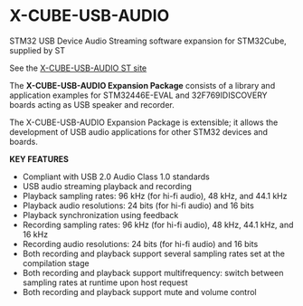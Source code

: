 # X-CUBE-USB-AUDIO
STM32 USB Device Audio Streaming software expansion for STM32Cube, supplied by ST

See the [X-CUBE-USB-AUDIO ST site](https://www.st.com/content/st_com/en/products/embedded-software/mcu-mpu-embedded-software/stm32-embedded-software/stm32cube-expansion-packages/x-cube-usb-audio.html#overview)

The **X-CUBE-USB-AUDIO Expansion Package** consists of a library and application examples for STM32446E-EVAL and 32F769IDISCOVERY boards acting as USB speaker and recorder.

The X-CUBE-USB-AUDIO Expansion Package is extensible; it allows the development of USB audio applications for other STM32 devices and boards.

**KEY FEATURES**

- Compliant with USB 2.0 Audio Class 1.0 standards
- USB audio streaming playback and recording
- Playback sampling rates: 96 kHz (for hi-fi audio), 48 kHz, and 44.1 kHz
- Playback audio resolutions: 24 bits (for hi-fi audio) and 16 bits
- Playback synchronization using feedback
- Recording sampling rates: 96 kHz (for hi-fi audio), 48 kHz, 44.1 kHz, and 16 kHz
- Recording audio resolutions: 24 bits (for hi-fi audio) and 16 bits
- Both recording and playback support several sampling rates set at the compilation stage
- Both recording and playback support multifrequency: switch between sampling rates at runtime upon host request
- Both recording and playback support mute and volume control
